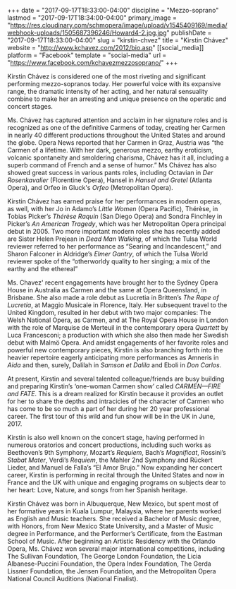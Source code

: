 +++
date = "2017-09-17T18:33:00-04:00"
discipline = "Mezzo-soprano"
lastmod = "2017-09-17T18:34:00-04:00"
primary_image = "https://res.cloudinary.com/schmopera/image/upload/v1545409169/media/webhook-uploads/1505687396246/Howard4-2.jpg.jpg"
publishDate = "2017-09-17T18:33:00-04:00"
slug = "kirstin-chvez"
title = "Kirstin Chávez"
website = "http://www.kchavez.com/2012/bio.asp"
[[social_media]]
platform = "Facebook"
template = "social-media"
url = "https://www.facebook.com/kchavezmezzosoprano/"
+++

Kirstin Chávez is considered one of the most riveting and significant performing mezzo-sopranos today. Her powerful voice with its expansive range, the dramatic intensity of her acting, and her natural sensuality combine to make her an arresting and unique presence on the operatic and concert stages.

Ms. Chávez has captured attention and acclaim in her signature roles and is recognized as one of the definitive Carmens of today, creating her Carmen in nearly 40 different productions throughout the United States and around the globe. Opera News reported that her Carmen in Graz, Austria was “the Carmen of a lifetime. With her dark, generous mezzo, earthy eroticism, volcanic spontaneity and smoldering charisma, Chávez has it all, including a superb command of French and a sense of humor.” Ms Chávez has also showed great success in various pants roles, including Octavian in *Der Rosenkavalier* (Florentine Opera), Hansel in *Hansel and Gretel* (Atlanta Opera), and Orfeo in Gluck's *Orfeo* (Metropolitan Opera).

Kirstin Chávez has earned praise for her performances in modern operas, as well, with her Jo in Adamo’s *Little Women* (Opera Pacific), Thérèse, in Tobias Picker’s *Thérèse Raquin* (San Diego Opera) and Sondra Finchley in Picker’s *An American Tragedy*, which was her Metropolitan Opera principal debut in 2005. Two more important modern roles she has recently added are Sister Helen Prejean in *Dead Man Walking*, of which the Tulsa World reviewer referred to her performance as “Searing and Incandescent,” and Sharon Falconer in Aldridge’s *Elmer Gantry*, of which the Tulsa World reviewer spoke of the “otherworldy quality to her singing; a mix of the earthy and the ethereal”

Ms. Chavez' recent engagements have brought her to the Sydney Opera House in Australia as Carmen and the same at Opera Queensland, in Brisbane. She also made a role debut as Lucretia in Britten’s *The Rape of Lucretia*, at Maggio Musicale in Florence, Italy. Her subsequent travel to the United Kingdom, resulted in her debut with two major companies: The Welsh National Opera, as Carmen, and at The Royal Opera House in London with the role of Marquise de Merteuil in the contemporary opera *Quartett* by Luca Francesconi; a production with which she also then made her Swedish debut with Malmö Opera. And amidst engagements of her favorite roles and powerful new contemporary pieces, Kirstin is also branching forth into the heavier repertoire eagerly anticipating more performances as Amneris in *Aida* and then, surely, Dalilah in *Samson et Dalila* and Eboli in *Don Carlos*.

At present, Kirstin and several talented colleague/friends are busy building and preparing Kirstin’s ‘one-woman Carmen show’ called *CARMEN—FIRE and FATE*. This is a dream realized for Kirstin because it provides an outlet for her to share the depths and intracicies of the character of Carmen who has come to be so much a part of her during her 20 year professional career. The first tour of this wild and fun show will be in the UK in June, 2017.

Kirstin is also well known on the concert stage, having performed in numerous oratorios and concert productions, including such works as Beethoven’s 9th Symphony, Mozart’s *Requiem*, Bach’s *Magnificat*, Rossini’s *Stabat Mater*, Verdi’s *Requiem*, the Mahler 2nd Symphony and Rückert Lieder, and Manuel de Falla’s “El Amor Brujo.” Now expanding her concert career, Kirstin is performing in recital through the United States and now in France and the UK with unique and engaging programs on subjects dear to her heart: Love, Nature, and songs from her Spanish heritage.

Kirstin Chávez was born in Albuquerque, New Mexico, but spent most of her formative years in Kuala Lumpur, Malaysia, where her parents worked as English and Music teachers. She received a Bachelor of Music degree, with Honors, from New Mexico State University, and a Master of Music degree in Performance, and the Performer’s Certificate, from the Eastman School of Music. After beginning an Artistic Residency with the Orlando Opera, Ms. Chávez won several major international competitions, including The Sullivan Foundation, The George London Foundation, the Licia Albanese-Puccini Foundation, the Opera Index Foundation, The Gerda Lissner Foundation, the Jensen Foundation, and the Metropolitan Opera National Council Auditions (National Finalist).
